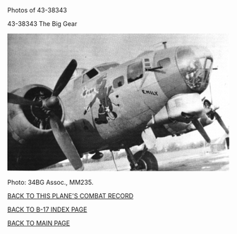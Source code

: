 
Photos of 43-38343






 




43-38343 The Big Gear  
  

![](43-38343a.jpg)  

Photo: 34BG Assoc., MM235.  
  

[BACK TO THIS PLANE'S COMBAT RECORD](b17s/43-38343.md)  

[BACK TO B-17 INDEX PAGE](000b17s.md)  

[BACK TO MAIN PAGE](index.html)


